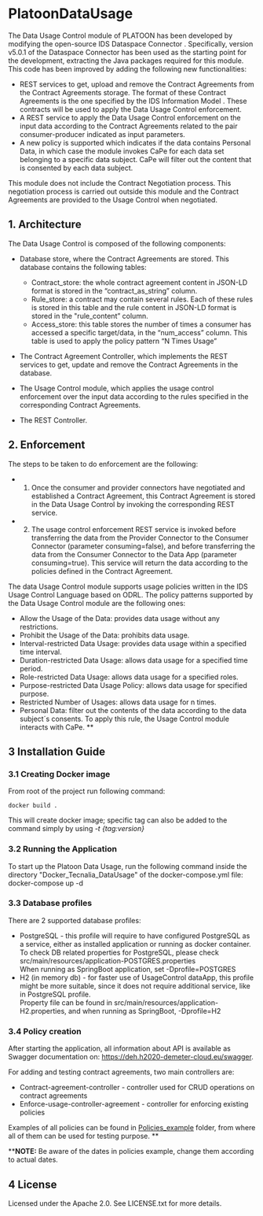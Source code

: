 # PlatoonDataUsage

The Data Usage Control module of PLATOON has been developed by modifying the open-source IDS Dataspace Connector . Specifically, version v5.0.1 of the Dataspace Connector has been used as the starting point for the development, extracting the Java packages required for this module. This code has been improved by adding the following new functionalities:
- 	REST services to get, upload and remove the Contract Agreements from the Contract Agreements storage. The format of these Contract Agreements is the one specified by the IDS Information Model . These contracts will be used to apply the Data Usage Control enforcement.
- 	A REST service to apply the Data Usage Control enforcement on the input data according to the Contract Agreements related to the pair consumer-producer indicated as input parameters.
- 	A new policy is supported which indicates if the data contains Personal Data, in which case the module invokes CaPe for each data set belonging to a specific data subject. CaPe will filter out the content that is consented by each data subject. 

This module does not include the Contract Negotiation process. This negotiation process is carried out outside this module and the Contract Agreements are provided to the Usage Control when negotiated.

## 1. Architecture

The Data Usage Control is composed of the following components:
-	Database store, where the Contract Agreements are stored. This database contains the following tables:
    - Contract_store: the whole contract agreement content in JSON-LD format is stored in the “contract_as_string” column.
    - Rule_store: a contract may contain several rules. Each of these rules is stored in this table and the rule content in JSON-LD format is stored in the "rule_content” column.
    -	Access_store: this table stores the number of times a consumer has accessed a specific target/data, in the “num_access” column. This table is used to apply the policy pattern “N Times Usage” 
 


- 	The Contract Agreement Controller, which implements the REST services to get, update and remove the Contract Agreements in the database.
- 	The Usage Control module, which applies the usage control enforcement over the input data according to the rules specified in the corresponding Contract Agreements.
- The REST Controller.



## 2. Enforcement

The steps to be taken to do enforcement are the following:
- 1. Once the consumer and provider connectors have negotiated and established a Contract Agreement, this Contract Agreement is stored in the Data Usage Control by invoking the corresponding REST service.
- 2. The usage control enforcement REST service is invoked before transferring the data from the Provider Connector to the Consumer Connector (parameter consuming=false), and before transferring the data from the Consumer Connector to the Data App (parameter consuming=true). This service will return the data according to the policies defined in the Contract Agreement.

The data Usage Control module supports usage policies written in the IDS Usage Control Language  based on ODRL. The policy patterns supported by the Data Usage Control module are the following ones:
- Allow the Usage of the Data: provides data usage without any restrictions.
- Prohibit the Usage of the Data: prohibits data usage.
- Interval-restricted Data Usage: provides data usage within a specified time interval.
- Duration-restricted Data Usage: allows data usage for a specified time period.
- Role-restricted Data Usage: allows data usage for a specified roles.
- Purpose-restricted Data Usage Policy: allows data usage for specified purpose.
- Restricted Number of Usages: allows data usage for n times. 
- Personal Data: filter out the contents of the data according to the data subject´s consents. To apply this rule, the Usage Control module interacts with CaPe. **


## 3  Installation Guide


### 3.1 Creating Docker image

From root of the project run following command:

```
docker build .

```

This will create docker image; specific tag can also be added to the command simply by using *-t {tag:version}* 

### 3.2 Running the Application

To start up the Platoon Data Usage, run the following command inside the directory "Docker_Tecnalia_DataUsage" of the docker-compose.yml file: docker-compose up -d

### 3.3 Database profiles

There are 2 supported database profiles:

 - PostgreSQL - this profile will require to have configured PostgreSQL as a service, either as installed application or running as docker container. To check DB related properties for PostgreSQL, please check src/main/resources/application-POSTGRES.properties</br>
 When running as SpringBoot application, set -Dprofile=POSTGRES
 - H2 (in memory db) - for faster use of UsageControl dataApp, this profile might be more suitable, since it does not require additional service, like in PostgreSQL profile.</br>
 Property file can be found in src/main/resources/application-H2.properties, and when running as SpringBoot, -Dprofile=H2
 
### 3.4 Policy creation

After starting the application, all information about API is available as Swagger documentation on: https://deh.h2020-demeter-cloud.eu/swagger.

For adding and testing contract agreements, two main controllers are:

 - Contract-agreement-controller - controller used for CRUD operations on contract agreements
 - Enforce-usage-controller-agreement - controller for enforcing existing policies
 
Examples of all policies can be found in [Policies_example](./Policies_example/) folder, from where all of them can be used for testing purpose. **

****NOTE:** Be aware of the dates in policies example, change them according to actual dates. 

## 4 License

Licensed under the Apache 2.0. See LICENSE.txt for more details. 
